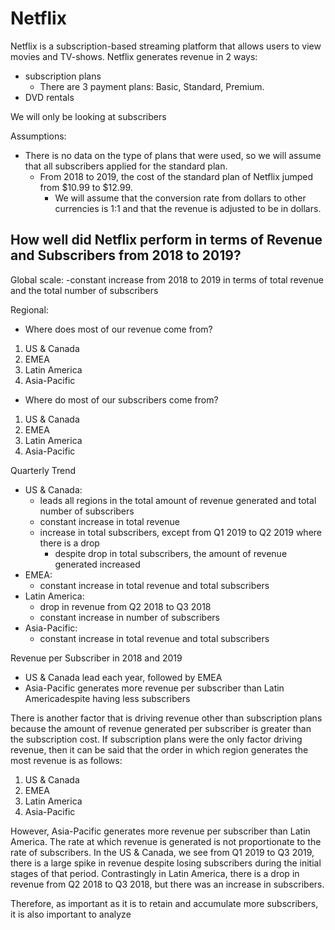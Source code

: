 # Netflix

Netflix is a subscription-based streaming platform that allows users to view movies and TV-shows.
Netflix generates revenue in 2 ways:
- subscription plans
  - There are 3 payment plans: Basic, Standard, Premium.
- DVD rentals

We will only be looking at subscribers

Assumptions:
- There is no data on the type of plans that were used, so we will assume that all subscribers applied for the standard plan.
  - From 2018 to 2019, the cost of the standard plan of Netflix jumped from $10.99 to $12.99.
    - We will assume that the conversion rate from dollars to other currencies is 1:1 and that the revenue is adjusted to be in dollars.


## How well did Netflix perform in terms of Revenue and Subscribers from 2018 to 2019?
Global scale: 
-constant increase from 2018 to 2019 in terms of total revenue and the total number of subscribers


Regional:

- Where does most of our revenue come from?
1. US & Canada
2. EMEA
3. Latin America
4. Asia-Pacific

- Where do most of our subscribers come from?
1. US & Canada
2. EMEA
3. Latin America
4. Asia-Pacific

Quarterly Trend
  - US & Canada:
    - leads all regions in the total amount of revenue generated and total number of subscribers
    - constant increase in total revenue
    - increase in total subscribers, except from Q1 2019 to Q2 2019 where there is a drop
      - despite drop in total subscribers, the amount of revenue generated increased
  - EMEA: 
     - constant increase in total revenue and total subscribers
  - Latin America:
     - drop in revenue from Q2 2018 to Q3 2018
     - constant increase in number of subscribers
  - Asia-Pacific:
     - constant increase in total revenue and total subscribers

Revenue per Subscriber in 2018 and 2019
- US & Canada lead each year, followed by EMEA
- Asia-Pacific generates more revenue per subscriber than Latin Americadespite having less subscribers

There is another factor that is driving revenue other than subscription plans because the amount of revenue generated per subscriber is greater than the subscription cost. If subscription plans were the only factor driving revenue, then it can be said that the order in which region generates the most revenue is as follows:
  1. US & Canada
  2. EMEA
  3. Latin America
  4. Asia-Pacific
  
However, Asia-Pacific generates more revenue per subscriber than Latin America. The rate at which revenue is generated is not proportionate to the rate of subscribers. In the US & Canada, we see from Q1 2019 to Q3 2019, there is a large spike in revenue despite losing subscribers during the initial stages of that period. Contrastingly in Latin America, there is a drop in revenue from Q2 2018 to Q3 2018, but there was an increase in subscribers. 

Therefore, as important as it is to retain and accumulate more subscribers, it is also important to analyze 
